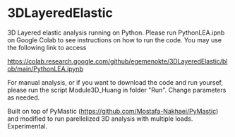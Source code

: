 # 3DLayeredElastic
3D Layered elastic analysis running on Python. Please run PythonLEA.ipnb on Google Colab to see instructions on how to run the code. You may use the following link to access

https://colab.research.google.com/github/egemenokte/3DLayeredElastic/blob/main/PythonLEA.ipynb

For manual analysis, or if you want to download the code and run yoursef, please run the script Module3D_Huang in folder "Run". Change parameters as needed. 

Built on top of PyMastic (https://github.com/Mostafa-Nakhaei/PyMastic) and modified to run parellelized 3D analysis with multiple loads. Experimental. 



